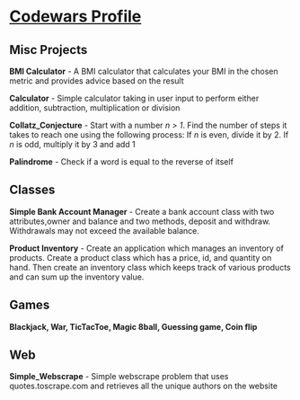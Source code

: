 # [Codewars Profile](https://www.codewars.com/users/SururKhan)

## Misc Projects

**BMI Calculator** - A BMI calculator that calculates your BMI in the chosen metric and provides advice based on the result

**Calculator** - Simple calculator taking in user input to perform either addition, subtraction, multiplication or division

**Collatz_Conjecture** - Start with a number *n > 1*. Find the number of steps it takes to reach one using the following process:
If *n* is even, divide it by 2. If *n* is odd, multiply it by 3 and add 1

**Palindrome** - Check if a word is equal to the reverse of itself

## Classes 

**Simple Bank Account Manager** - Create a bank account class with two attributes,owner and balance and two methods, deposit and withdraw. Withdrawals may not exceed the available balance.

**Product Inventory** - Create an application which manages an inventory of products. Create a product class which has a price, id, and quantity on hand. Then create an inventory class which keeps track of various products and can sum up the inventory value.

## Games

**Blackjack, War, TicTacToe, Magic 8ball, Guessing game, Coin flip** 

## Web

**Simple_Webscrape** - Simple webscrape problem that uses quotes.toscrape.com and retrieves all the unique authors on the website


